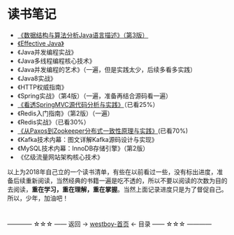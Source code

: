 # 读书笔记

* [《数据结构与算法分析Java语言描述》（第3版）](数据结构与算法分析Java语言描述/index.md)
* [《Effective Java》](Effective-Java笔记/index.md)
* 《Java并发编程实战》
* 《Java多线程编程核心技术》
* 《Java并发编程的艺术》（一遍，但是实践太少，后续多看多实践）
* 《Java8实战》
* 《HTTP权威指南》
* 《Spring实战》（第4版）（一遍，准备再结合源码看一遍）
* [《看透SpringMVC源代码分析与实践》](看透SpringMVC源代码分析与实践笔记/index.md)（已看25%）
* 《Redis入门指南》（第2版）（一遍）
* 《Redis实战》（已看30%）
* [《从Paxos到Zookeeper分布式一致性原理与实践》](从Paxos到Zookeeper分布式一致性原理与实践笔记/index.md)(已看70%)
* 《Kafka技术内幕：图文详解Kafka源码设计与实现》
* 《MySQL技术内幕：InnoDB存储引擎》（第2版）
* 《亿级流量网站架构核心技术》

以上为2018年自己立的一个读书清单，有些在以前看过一些，没有标出进度，准备后续重新阅读，当然经典的书籍一遍是吃不透的，所以不要以阅读的次数为目的去阅读，**重在学习，重在理解，重在掌握**。当然上面记录进度只是为了督促自己。所以，少年，加油吧！

#
———— ☆☆☆ —— 返回 -> [westboy-首页](../../../README.md) <- 目录 —— ☆☆☆ ————